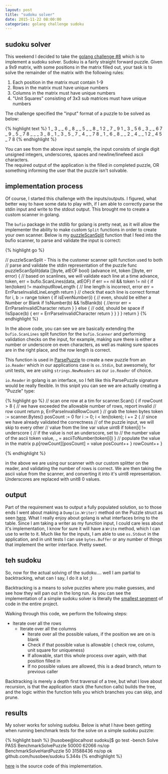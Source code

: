 ```yaml
---
layout: post
title: "sudoku solver"
date: 2015-11-22 08:00:00
categories: golang challenge sudoku
---
```


## sudoku solver

This weekend I decided to take the [golang challenge #8][gochal8] which is to implement a 
sudoku solver.  Sudoku is a fairly straight forward puzzle. Given a 9x9 matrix,
with some positions in the matrix filled out, your task is to solve the remainder
of the matrix with the following rules:

1. Each position in the matrix must contain 1-9
2. Rows in the matrix must have unique numbers
3. Columns in the matrix must have unique numbers
4. "Unit Squares" consisting of 3x3 sub matrices must have unique numbers

The challenge specified the "input" format of a puzzle to be solved as below:

{% highlight text %}
1 _ 3 _ _ 6 _ 8 _
_ 5 _ _ 8 _ 1 2 _
7 _ 9 1 _ 3 _ 5 6
_ 3 _ _ 6 7 _ 9 _
5 _ 7 8 _ _ _ 3 _
8 _ 1 _ 3 _ 5 _ 7
_ 4 _ _ 7 8 _ 1 _
6 _ 8 _ _ 2 _ 4 _
_ 1 2 _ 4 5 _ 7 8
{% endhighlight %}

You can see from the above input sample, the input consists of single digit
unsigned integers, underscores, spaces and newline/linefeed ascii characters.  
The required output of the application is the filled in completed puzzle, OR
something informing the user that the puzzle isn't solvable.

## implementation process

Of course, I started this challenge with the inputs/outputs.  I figured, what 
better way to have some data to play with, if I am able to correctly parse the 
stdin input and write to the stdout output.  This brought me to create a custom 
scanner in golang.

The `bufio` package in the stdlib for golang is pretty neat, as it will allow 
the implementer the ability to make custom `Split` functions in order to create
your own scanner.  Below is my [puzzleScanSplit][scansplit] function that I feed into the 
bufio scanner, to parse and validate the input is correct:

{% highlight go %}

// puzzleScanSplit - This is the customer scanner split function used to both
// parse and validate the stdin representation of the puzzle
func puzzleScanSplit(data []byte, atEOF bool) (advance int, token []byte, err error) {
	// based on scanlines, we will validate each line at a time
	advance, token, err = bufio.ScanLines(data, atEOF)
	if err == nil && token != nil {
		if len(token) != maxInputRowLength {
			// line length is incorrect, error
			err = ErrParseInvalidLineLength
			return
		}
		// check that each line is correct format
		for i, b := range token {
			if isEvenNumber(i) {
				// even, should be either a Number or Blank
				if !isNumber(b) && !isBlank(b) {
					//error
					err = ErrParseInvalidCharacter
					return
				}
			} else {
				// odd, should be space
				if !isSpace(b) {
					err = ErrParseInvalidCharacter
					return
				}
			}
		}
	}
	return
}
{% endhighlight %}

In the above code, you can see we are basically extending the `bufio.ScanLines` 
split function for the `bufio.Scanner` and performing validation checks on the
input, for example, making sure there is either a number or underscore on even 
characters, as well as making sure spaces are in the right place, and the row
length is correct.

This function is used in [ParsePuzzle][parse] to create a new puzzle from an `io.Reader`
which in our applications case is `os.Stdin`, but awesomely, for unit tests, we 
are using `strings.NewReaders` as our `io.Reader` of choice.

`io.Reader` in golang is an interface, so I felt like this ParsePuzzle signature
would be really flexible.  In this snipit you can see we are actually creating a
"Puzzle" type:

{% highlight go %}
	// scan one row at a tim
	for scanner.Scan() {
		if rowCount > 8 {
			// we have exceeded the allowable number of rows, report invalid
			// row count
			return p, ErrParseInvalidRowCount
		}
		// grab the token bytes
		token := scanner.Bytes()
		posCount := 0
		for i := 0; i < len(token); i += 2 {
			// since we have already validated the correctness
			// of the puzzle input, we will skip to every other
			// value from the line
			var value uint8
			if token[i] != underscore {
				// if the value is not an underscore, set to
				// the number value of the ascii token
				value, _ = asciiToNumber(token[i])
			}
			// populate the value in the matrix
			p.p[rowCount][posCount] = value
			posCount++
		}
		rowCount++
	}

{% endhighlight %}

in the above we are using our scanner with our custom splitter
on the reader, and validating the number of rows is correct.  We are then
taking the ascii value from the scanner, and converting it into it's 
uint8 representation.  Underscores are replaced with unit8 0 values.

## output

Part of the requirement was to output a fully populated solution, so to those
ends I went about making a `Dump(io.Writer)` method on the Puzzle struct as
seen [here][dump].  What I really enjoy about golang is what interfaces bring
to the table.  Since I am taking a writer as my function input, I could care
less about it's implementation, I know for sure it will have a `Write` method,
which I can use to write to it.  Much like for the inputs, I am able to use 
`os.Stdout` in the application, and in unit tests I can use `bytes.Buffer` or 
any number of things that implement the writer interface.  Pretty sweet.

## teh sudoku

So, now for the actual solving of the sudoku.... well I am partial to backtracking,
what can I say, I do it a lot ;)

Backtracking is a means to solve puzzles where you make guesses, and see how they
will pan out in the long run.  As you can see the implementation of a simple 
sudoku solver is literally the [smallest segment][solver] of code in the entire project.

Walking through this code, we perform the following steps:

* Iterate over all the rows
  * Iterate over all the columns
    * Iterate over all the possible values, if the position we are on is blank
    * Check if that possible value is allowable ( check row, column, unit square for uniqueness)
    * If allowable, start this whole process over again, with that position filled in
    * If no possible values are allowed, this is a dead branch, return to previous caller

Backtracking is merely a depth first traversal of a tree, but what I love about
recursion, is that the application stack (the function calls) builds the tree, 
and the logic within the function tells you which branches you can skip, and prune.

## results

My solver works for solving sudoku.  Below is what I have been getting when 
running benchmark tests for the solve on a simple sudoku puzzle:

{% highlight bash %}
[husobee@localhost sudoku]$ go test -bench Solve 
PASS
BenchmarkSolvePuzzle       50000             62066 ns/op
BenchmarkSolveHardPuzzle              50          31588436 ns/op
ok      github.com/husobee/sudoku       5.344s
{% endhighlight %}

[here][husosudoku] is the source code of this implementation.

[gochal8]: http://golang-challenge.com/go-challenge8/
[scansplit]: https://github.com/husobee/sudoku/blob/master/utils.go#L51
[parse]: https://github.com/husobee/sudoku/blob/master/puzzle.go#L45
[dump]: https://github.com/husobee/sudoku/blob/master/puzzle.go#L24-L42
[solver]: https://github.com/husobee/sudoku/blob/master/puzzle.go#L150-L191
[husosudoku]: https://github.com/husobee/sudoku
